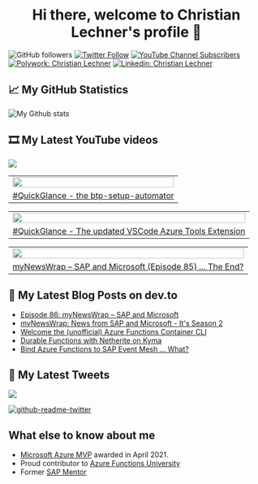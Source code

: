 <h1 align="center">
 Hi there, welcome to Christian Lechner's profile 🤘
</h1>

![GitHub followers](https://img.shields.io/github/followers/lechnerc77?style=social)
[![Twitter Follow](https://img.shields.io/twitter/follow/lechnerc77?style=social&link=https://twitter.com/lechnerc77)](https://twitter.com/lechnerc77)
[![YouTube Channel Subscribers](https://img.shields.io/youtube/channel/subscribers/UCeaAZSNyP3MbyGe_1KKZADA?style=social&link=https://www.youtube.com/c/ChristianLechner77?sub_confirmation=1)](https://www.youtube.com/c/ChristianLechner77?sub_confirmation=1)
[![Polywork: Christian Lechner](https://img.shields.io/badge/Polywork-543DE0?style=flat-square&logo=polywork&logoColor=black&link=https://www.polywork.com/lechnerc77/)](https://www.polywork.com/lechnerc77)
[![Linkedin: Christian Lechner](https://img.shields.io/badge/-Christian%20Lechner-blue?style=flat-square&logo=Linkedin&logoColor=white&link=https://www.linkedin.com/in/christian-lechner-963b7017/)](https://www.linkedin.com/in/christian-lechner-963b7017/)

## 📈 My GitHub Statistics

![My Github stats](https://github-readme-stats.vercel.app/api?username=lechnerc77&show_icons=true&theme=gruvbox)

## 🎞 My Latest YouTube videos

<!-- Feed workflow - https://github.com/gautamkrishnar/blog-post-workflow -->

<div align="left">

[<img src="https://img.shields.io/badge/-Subscribe-red?style=for-the-badge&logo=youtube&logoColor=white"/>](https://www.youtube.com/c/ChristianLechner77?sub_confirmation=1)

</div>

<!-- YOUTUBE:START --><table><tr><td><a href="https://www.youtube.com/watch?v=BHBgQ45fgIk"><img width="100%" src="https://i.ytimg.com/vi/BHBgQ45fgIk/mqdefault.jpg"></a></td></tr><tr>
<td><a href="https://www.youtube.com/watch?v=BHBgQ45fgIk">#QuickGlance - the btp-setup-automator</a></td></tr></table><table><tr><td><a href="https://www.youtube.com/watch?v=kxqINSCjXHA"><img width="100%" src="https://i.ytimg.com/vi/kxqINSCjXHA/mqdefault.jpg"></a></td></tr><tr>
<td><a href="https://www.youtube.com/watch?v=kxqINSCjXHA">#QuickGlance - The updated VSCode Azure Tools Extension</a></td></tr></table><table><tr><td><a href="https://www.youtube.com/watch?v=QXD8M_tf-eA"><img width="100%" src="https://i.ytimg.com/vi/QXD8M_tf-eA/mqdefault.jpg"></a></td></tr><tr>
<td><a href="https://www.youtube.com/watch?v=QXD8M_tf-eA">myNewsWrap – SAP and Microsoft &lpar;Episode 85&rpar; ... The End?</a></td></tr></table><!-- YOUTUBE:END -->

## 📝 My Latest Blog Posts on dev.to

<!-- Feed workflow - https://github.com/gautamkrishnar/blog-post-workflow -->

<!-- BLOG-POST-LIST:START -->
- [Episode 86: myNewsWrap – SAP and Microsoft](https://dev.to/lechnerc77/episode-86-mynewswrap-sap-and-microsoft-43ee)
- [myNewsWrap: News from SAP and Microsoft - It&#39;s Season 2](https://dev.to/lechnerc77/mynewswrap-news-from-sap-and-microsoft-its-season-2-261c)
- [Welcome the &lpar;unofficial&rpar; Azure Functions Container CLI](https://dev.to/lechnerc77/welcome-the-unofficial-azure-functions-container-cli-1npb)
- [Durable Functions with Netherite on Kyma](https://dev.to/lechnerc77/durable-functions-with-netherite-on-kyma-33dn)
- [Bind Azure Functions to SAP Event Mesh … What?](https://dev.to/lechnerc77/bind-azure-functions-to-sap-event-mesh-what-2n8j)
<!-- BLOG-POST-LIST:END -->


## 📢 My Latest Tweets

[<img src="https://img.shields.io/badge/-Follow-blue?style=for-the-badge&logo=twitter&logoColor=white"/>](https://twitter.com/lechnerc77)

[![github-readme-twitter](https://github-readme-twitter.gazf.vercel.app/api?id=lechnerc77&layout=wide)](https://github.com/gazf/github-readme-twitter)

## What else to know about me

- [Microsoft Azure MVP](https://mvp.microsoft.com/en-us/PublicProfile/5004195?fullName=Christian%20Lechner) awarded in April 2021.
- Proud contributor to [Azure Functions University](https://github.com/marcduiker/azure-functions-university)
- Former [SAP Mentor](https://community.sap.com/programs/influencer-programs/mentors)
